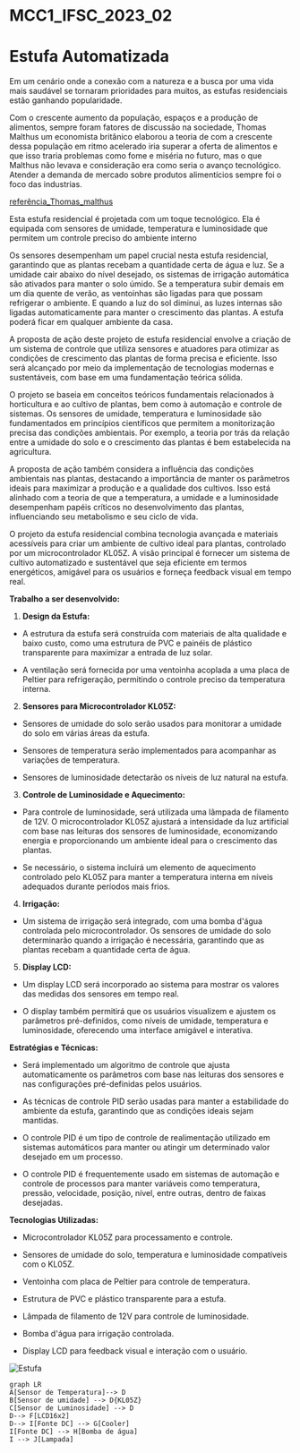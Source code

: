 # MCC1_IFSC_2023_02

# Estufa Automatizada

  

Em um cenário onde a conexão com a natureza e a busca por uma vida mais saudável se tornaram prioridades para muitos, as estufas residenciais estão ganhando popularidade.

  

Com o crescente aumento da população, espaços e a produção de alimentos, sempre foram fatores de discussão na sociedade, Thomas Malthus um economista britânico  elaborou a teoria de com a crescente dessa população em ritmo acelerado iria superar a oferta de alimentos e que isso traria problemas como fome e miséria no futuro, mas o que Malthus não levava e consideração era como seria o avanço tecnológico. Atender a demanda de mercado sobre produtos alimentícios sempre foi o foco das industrias.

[referência_Thomas_malthus](https://www.ebiografia.com/thomas_malthus/)

  

Esta estufa residencial é projetada com um toque tecnológico. Ela é equipada com sensores de umidade, temperatura e luminosidade que permitem um controle preciso do ambiente interno

  

Os sensores desempenham um papel crucial nesta estufa residencial, garantindo que as plantas recebam a quantidade certa de água e luz. Se a umidade cair abaixo do nível desejado, os sistemas de irrigação automática são ativados para manter o solo úmido. Se a temperatura subir demais em um dia quente de verão, as ventoinhas são ligadas para que possam refrigerar o ambiente. E quando a luz do sol diminui, as luzes internas são ligadas automaticamente para manter o crescimento das plantas. A estufa poderá ficar em qualquer ambiente da casa.

  

A proposta de ação deste projeto de estufa residencial envolve a criação de um sistema de controle que utiliza sensores e atuadores para otimizar as condições de crescimento das plantas de forma precisa e eficiente. Isso será alcançado por meio da implementação de tecnologias modernas e sustentáveis, com base em uma fundamentação teórica sólida.

  

O projeto se baseia em conceitos teóricos fundamentais relacionados à horticultura e ao cultivo de plantas, bem como à automação e controle de sistemas. Os sensores de umidade, temperatura e luminosidade são fundamentados em princípios científicos que permitem a monitorização precisa das condições ambientais. Por exemplo, a teoria por trás da relação entre a umidade do solo e o crescimento das plantas é bem estabelecida na agricultura.

  

A proposta de ação também considera a influência das condições ambientais nas plantas, destacando a importância de manter os parâmetros ideais para maximizar a produção e a qualidade dos cultivos. Isso está alinhado com a teoria de que a temperatura, a umidade e a luminosidade desempenham papéis críticos no desenvolvimento das plantas, influenciando seu metabolismo e seu ciclo de vida.

  

O projeto da estufa residencial combina tecnologia avançada e materiais acessíveis para criar um ambiente de cultivo ideal para plantas, controlado por um microcontrolador KL05Z. A visão principal é fornecer um sistema de cultivo automatizado e sustentável que seja eficiente em termos energéticos, amigável para os usuários e forneça feedback visual em tempo real. 

  

**Trabalho a ser desenvolvido:**

  

1.  **Design da Estufa:**

- A estrutura da estufa será construída com materiais de alta qualidade e baixo custo, como uma estrutura de PVC e painéis de plástico transparente para maximizar a entrada de luz solar.

- A ventilação será fornecida por uma ventoinha acoplada a uma placa de Peltier para refrigeração, permitindo o controle preciso da temperatura interna.

2.  **Sensores para Microcontrolador KL05Z:**

- Sensores de umidade do solo serão usados para monitorar a umidade do solo em várias áreas da estufa.

- Sensores de temperatura serão implementados para acompanhar as variações de temperatura.

- Sensores de luminosidade detectarão os níveis de luz natural na estufa.

3.  **Controle de Luminosidade e Aquecimento:**

- Para controle de luminosidade, será utilizada uma lâmpada de filamento de 12V. O microcontrolador KL05Z ajustará a intensidade da luz artificial com base nas leituras dos sensores de luminosidade, economizando energia e proporcionando um ambiente ideal para o crescimento das plantas.

- Se necessário, o sistema incluirá um elemento de aquecimento controlado pelo KL05Z para manter a temperatura interna em níveis adequados durante períodos mais frios.

4.  **Irrigação:**

- Um sistema de irrigação será integrado, com uma bomba d'água controlada pelo microcontrolador. Os sensores de umidade do solo determinarão quando a irrigação é necessária, garantindo que as plantas recebam a quantidade certa de água.

5.  **Display LCD:**

- Um display LCD será incorporado ao sistema para mostrar os valores das medidas dos sensores em tempo real.

- O display também permitirá que os usuários visualizem e ajustem os parâmetros pré-definidos, como níveis de umidade, temperatura e luminosidade, oferecendo uma interface amigável e interativa.
  


**Estratégias e Técnicas:**

  

- Será implementado um algoritmo de controle que ajusta automaticamente os parâmetros com base nas leituras dos sensores e nas configurações pré-definidas pelos usuários.

- As técnicas de controle PID serão usadas para manter a estabilidade do ambiente da estufa, garantindo que as condições ideais sejam mantidas.
- O controle PID é um tipo de controle de realimentação utilizado em sistemas automáticos para manter ou atingir um determinado valor desejado em um processo.
- O controle PID é frequentemente usado em sistemas de automação e controle de processos para manter variáveis como temperatura, pressão, velocidade, posição, nível, entre outras, dentro de faixas desejadas.

  

**Tecnologias Utilizadas:**

  

- Microcontrolador KL05Z para processamento e controle.

- Sensores de umidade do solo, temperatura e luminosidade compatíveis com o KL05Z.

- Ventoinha com placa de Peltier para controle de temperatura.

- Estrutura de PVC e plástico transparente para a estufa.

- Lâmpada de filamento de 12V para controle de luminosidade.

- Bomba d'água para irrigação controlada.

- Display LCD para feedback visual e interação com o usuário.

![Estufa](https://github.com/JuniorAlexandreV/imagens/assets/142120154/e0fbcb16-fddb-40d8-b0bc-094522989549)

```mermaid
graph LR
A[Sensor de Temperatura]--> D
B[Sensor de umidade] --> D{KL05Z}
C[Sensor de Luminosidade] --> D
D--> F[LCD16x2]
D--> I[Fonte DC] --> G[Cooler]
I[Fonte DC] --> H[Bomba de água]
I --> J[Lampada]
```
                    

